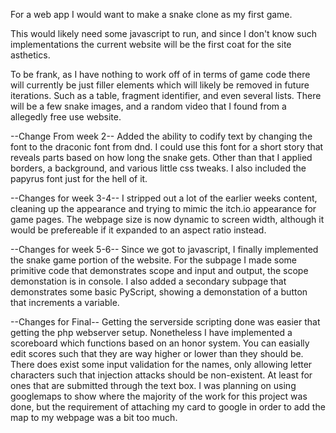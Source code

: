 For a web app I would want to make a snake clone as my first game.

This would likely need some javascript to run, and since I don't know such implementations the current website will be the first coat for the site asthetics.

To be frank, as I have nothing to work off of in terms of game code there will currently be just filler elements which will likely be removed in future iterations. Such as a table, fragment identifier, and even several lists. There will be a few snake images, and a random video that I found from a allegedly free use website.

--Change From week 2--
Added the ability to codify text by changing the font to the draconic font from dnd. I could use this font for a short story that reveals parts based on how long the snake gets. Other than that I applied borders, a background, and various little css tweaks. I also included the papyrus font just for the hell of it. 

--Changes for week 3-4--
I stripped out a lot of the earlier weeks content, cleaning up the appearance and trying to mimic the itch.io appearance for game pages. The webpage size is now dynamic to screen width, although it would be prefereable if it expanded to an aspect ratio instead.

--Changes for week 5-6--
Since we got to javascript, I finally implemented the snake game portion of the website. For the subpage I made some primitive code that demonstrates scope and input and output, the scope demonstation is in console. I also added a secondary subpage that demonstrates some basic PyScript, showing a demonstation of a button that increments a variable.

--Changes for Final--
Getting the serverside scripting done was easier that getting the php webserver setup. Nonetheless I have implemented a scoreboard which functions based on an honor system. You can easially edit scores such that they are way higher or lower than they should be. There does exist some input validation for the names, only allowing letter characters such that injection attacks should be non-existent. At least for ones that are submitted through the text box.
I was planning on using googlemaps to show where the majority of the work for this project was done, but the requirement of attaching my card to google in order to add the map to my webpage was a bit too much.